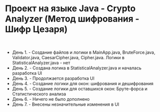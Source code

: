<h1>Проект на языке Java - Crypto Analyzer (Метод шифрования - Шифр Цезаря)</h1> <br>
<ul>
<li>День 1. - Создание файлов и логики в MainApp.java, BruteForce.java, Validator.java, CaesarCipher.java, Cipher.java. Логики в StatisticalAnalyzer.java - нет </li>
<li>День 2. - Создана логика в StatisticalAnalyzer.java и началась разработка UI </li>
<li>День 3. - Продолжается разработка UI </li>
<li>День 4. - Создание логики для окон: шифрования и дешифрования </li>
<li>День 5. - Создание логики для оставшихся окон: Бруте-форса и Статистического анализа </li>
<li>День 6. - Ничего не было дополнено <br>
<li>День 7. - Внесены незначительные изменения в UI </li>
</ul>
